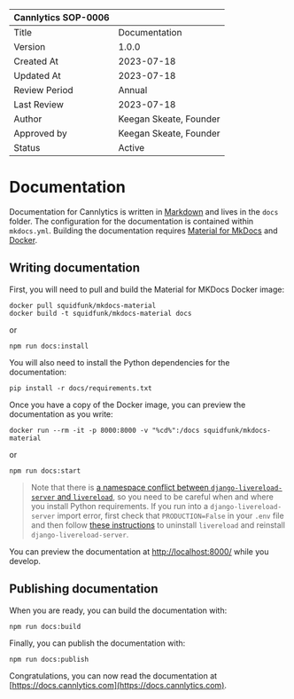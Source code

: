 | Cannlytics SOP-0006 |  |
|---------------------|--|
| Title | Documentation |
| Version | 1.0.0 |
| Created At | 2023-07-18 |
| Updated At | 2023-07-18 |
| Review Period | Annual |
| Last Review | 2023-07-18 |
| Author | Keegan Skeate, Founder |
| Approved by | Keegan Skeate, Founder |
| Status | Active |

# Documentation <a name="documentation"></a>

Documentation for Cannlytics is written in [Markdown](https://guides.github.com/features/mastering-markdown/) and lives in the `docs` folder. The configuration for the documentation is contained within `mkdocs.yml`. Building the documentation requires [Material for MkDocs](https://squidfunk.github.io/mkdocs-material/) and [Docker](https://www.docker.com/get-started).

## Writing documentation

First, you will need to pull and build the Material for MKDocs Docker image:

```shell
docker pull squidfunk/mkdocs-material
docker build -t squidfunk/mkdocs-material docs
```

or

```shell
npm run docs:install
```

You will also need to install the Python dependencies for the documentation:

```shell
pip install -r docs/requirements.txt
```

Once you have a copy of the Docker image, you can preview the documentation as you write:

```shell
docker run --rm -it -p 8000:8000 -v "%cd%":/docs squidfunk/mkdocs-material
```

or

```shell
npm run docs:start
```

> Note that there is [a namespace conflict between `django-livereload-server` and `livereload`](https://gist.github.com/hangtwenty/f53b3867db1e33780505ccafd8d2eef0), so you need to be careful when and where you install Python requirements. If you run into a `django-livereload-server` import error, first check that `PRODUCTION=False` in your `.env` file and then follow [these instructions](https://gist.github.com/hangtwenty/f53b3867db1e33780505ccafd8d2eef0) to uninstall `livereload` and reinstall  `django-livereload-server`.

You can preview the documentation at <http://localhost:8000/> while you develop.

## Publishing documentation

When you are ready, you can build the documentation with:

```shell
npm run docs:build
```

Finally, you can publish the documentation with:

```shell
npm run docs:publish
```

Congratulations, you can now read the documentation at [https://docs.cannlytics.com](https://docs.cannlytics.com).
